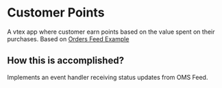 # Customer Points

A vtex app where customer earn points based on the value spent on their purchases. Based on [Orders Feed Example](https://github.com/vtex-apps/orders-feed-example)

## How this is accomplished?

Implements an event handler receiving status updates from OMS Feed.
